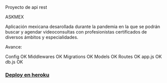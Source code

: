 Proyecto de api rest

ASKMEX

Aplicación mexicana desarollada durante la pandemia en la que se podrán buscar y agendar videoconsultas con profesionistas certificados de diversos ámbitos y especialidades.

Avance:

Config OK
Middlewares OK
Migrations OK
Models OK
Routes OK
app.js OK
db.js OK

### [Deploy en heroku](https://askmexapi.herokuapp.com/)
